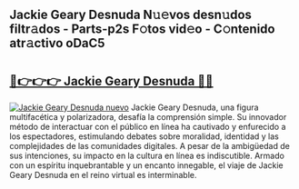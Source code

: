 ## Jackie Geary Desnuda N𝚞𝚎vos desn𝚞dos filtr𝚊dos - Parts-p2s F𝚘tos vid𝚎o - C𝚘ntenido atr𝚊ctivo oDaC5

# <h2><a href="http://mb0x8g.tromn.icu/?c=Jackie+Geary+Desnuda">🔗👉👉👉 Jackie Geary Desnuda 🔗🔗</a></h2>

[![Jackie Geary Desnuda nuevo](https://i.imgur.com/pEAQMta.gif)](http://mb0x8g.tromn.icu/?c=Jackie+Geary+Desnuda)
Jackie Geary Desnuda, una figura multifacética y polarizadora, desafía la comprensión simple. Su innovador método de interactuar con el público en línea ha cautivado y enfurecido a los espectadores, estimulando debates sobre moralidad, identidad y las complejidades de las comunidades digitales. A pesar de la ambigüedad de sus intenciones, su impacto en la cultura en línea es indiscutible. Armado con un espíritu inquebrantable y un encanto innegable, el viaje de Jackie Geary Desnuda en el reino virtual es interminable.
